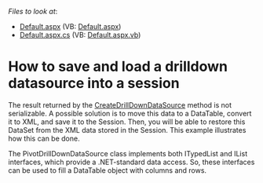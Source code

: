 <!-- default file list -->
*Files to look at*:

* [Default.aspx](./CS/WebSite/Default.aspx) (VB: [Default.aspx](./VB/WebSite/Default.aspx))
* [Default.aspx.cs](./CS/WebSite/Default.aspx.cs) (VB: [Default.aspx.vb](./VB/WebSite/Default.aspx.vb))
<!-- default file list end -->
# How to save and load a drilldown datasource into a session


<p>The result returned by the <a href="http://documentation.devexpress.com/#AspNet/DevExpressWebASPxPivotGridASPxPivotGrid_CreateDrillDownDataSourcetopic">CreateDrillDownDataSource</a> method is not serializable. A possible solution is to move this data to a DataTable, convert it to XML, and save it to the Session. Then, you will be able to restore this DataSet from the XML data stored in the Session. This example illustrates how this can be done.</p><p>The <helplink href="ms-help://MS.VSCC.v90/MS.VSIPCC.v90/DevExpress.NETv10.1/DevExpress.CoreLibraries/clsDevExpressXtraPivotGridPivotDrillDownDataSourcetopic.htm">PivotDrillDownDataSource class</link> implements both ITypedList and IList interfaces, which provide a .NET-standard data access. So, these interfaces can be used to fill a DataTable object with columns and rows.</p>

<br/>


